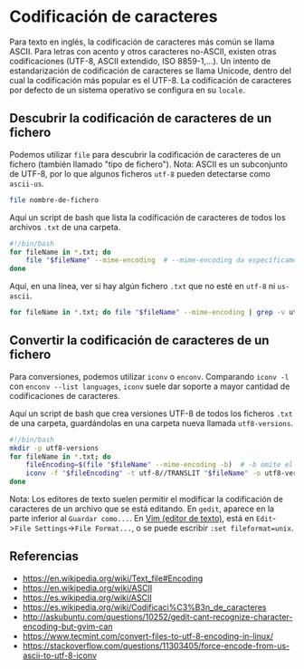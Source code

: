 # Codificación de caracteres

Para texto en inglés, la codificación de caracteres más común se llama ASCII. Para letras con acento y otros caracteres no-ASCII, existen otras codificaciones (UTF-8, ASCII extendido, ISO 8859-1,...).
Un intento de estandarización de codificación de caracteres se llama Unicode, dentro del cual la codificación más popular es el UTF-8.
La codificación de caracteres por defecto de un sistema operativo se configura en su `locale`.

## Descubrir la codificación de caracteres de un fichero

Podemos utilizar `file` para descubrir la codificación de caracteres de un fichero (también llamado "tipo de fichero"). Nota: ASCII es un subconjunto de UTF-8, por lo que algunos ficheros `utf-8` pueden detectarse como `ascii-us`.

```bash
file nombre-de-fichero
```

Aquí un script de bash que lista la codificación de caracteres de todos los archivos `.txt` de una carpeta.

```bash
#!/bin/bash
for fileName in *.txt; do
    file "$fileName" --mime-encoding  # --mime-encoding da específicamente lo que buscamos
done
```

Aquí, en una línea, ver si hay algún fichero `.txt` que no esté en `utf-8` ni `us-ascii`.

```bash
for fileName in *.txt; do file "$fileName" --mime-encoding | grep -v utf-8 | grep -v us-ascii; done
```


## Convertir la codificación de caracteres de un fichero

Para conversiones, podemos utilizar `iconv` o `enconv`. Comparando `iconv -l` con `enconv --list languages`, `iconv` suele dar soporte a mayor cantidad de codificaciones de caracteres.

Aquí un script de bash que crea versiones UTF-8 de todos los ficheros `.txt` de una carpeta, guardándolas en una carpeta nueva llamada `utf8-versions`.

```bash
#!/bin/bash
mkdir -p utf8-versions
for fileName in *.txt; do
    fileEncoding=$(file "$fileName" --mime-encoding -b)  # -b omite el nombre del fichero
    iconv -f "$fileEncoding" -t utf-8//TRANSLIT "$fileName" -o utf8-versions/"$fileName";
done
```

Nota: Los editores de texto suelen permitir el modificar la codificación de caracteres de un archivo que se está editando. En `gedit`, aparece en la parte inferior al `Guardar como...`. En [Vim (editor de texto)](writing---vim.md), está en `Edit`->`File Settings`->`File Format...`, o se puede escribir `:set fileformat=unix`.

## Referencias

- https://en.wikipedia.org/wiki/Text_file#Encoding
- https://en.wikipedia.org/wiki/ASCII
- https://es.wikipedia.org/wiki/ASCII
- https://es.wikipedia.org/wiki/Codificaci%C3%B3n_de_caracteres
- http://askubuntu.com/questions/10252/gedit-cant-recognize-character-encoding-but-gvim-can 
- https://www.tecmint.com/convert-files-to-utf-8-encoding-in-linux/
- https://stackoverflow.com/questions/11303405/force-encode-from-us-ascii-to-utf-8-iconv

